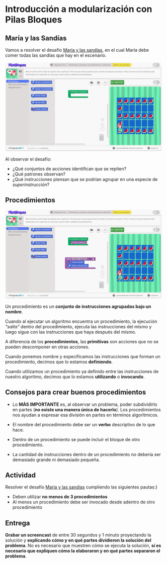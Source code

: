 # Introducción a modularización con Pilas Bloques

## María y las Sandías

Vamos a resolver el desafío [María y las sandías](http://pilasbloques.program.ar/online/#/desafio/8), en el cual María debe comer todas las sandías que hay en el escenario. 

![](sandias.png)

Al observar el desafío:
* ¿Qué conjuntos de acciones identifican que se repiten?
* ¿Qué patrones observan?
* ¿Qué instrucciones piensan que se podrían agrupar en una especie de *superinstrucción*? 
 
## Procedimientos

![](proc.png)

Un procedimiento es un **conjunto de instrucciones agrupadas bajo un nombre**.

Cuando al ejecutar un algoritmo encuentra un procedimiento, la ejecución *"salta"* dentro del procedimiento, ejecuta las instrucciones del mismo y luego sigue con las instrucciones que haya después del mismo.

A diferencia de los **procedimientos**, las **primitivas** son acciones que no se pueden descomponer en otras acciones.

Cuando ponemos nombre y especificamos las instrucciones que forman un procedimiento, decimos que lo estamos **definiendo**.

Cuando utilizamos un procedimiento ya definido entre las instrucciones de nuestro algoritmo, decimos que lo estamos **utilizando** o **invocando**.


## Consejos para crear buenos procedimientos

* Lo **MÁS IMPORTANTE** es, al observar un problema, poder subdividirlo en partes (**no existe una manera única de hacerlo**). Los procedimientos nos ayudan a expresar esa división en partes en términos algorítmicos. 

* El nombre del procedimiento debe ser un **verbo** descriptivo de lo que hace.

* Dentro de un procedimiento se puede incluir el bloque de otro procedimiento.

* La cantidad de instrucciones dentro de un procedimiento no debería ser demasiado grande ni demasiado pequeña.


## Actividad

Resolver el desafío [María y las sandías](http://pilasbloques.program.ar/online/#/desafio/8) cumpliendo las siguientes pautas:}

* Deben utilizar **no menos de 3 procedimientos**
* Al menos un procedimiento debe ser invocado desde adentro de otro procedimiento

## Entrega

**Grabar un screencast** de entre 30 segundos y 1 minuto proyectando la solución y **explicando cómo y en qué partes dividieron la solución del problema**. No es necesario que muestren cómo se ejecuta la solución, **sí es necesario que expliquen cómo la elaboraron y en qué partes separaron el problema**.
